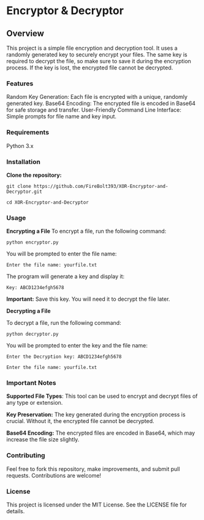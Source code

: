 # Encryptor & Decryptor
## Overview

This project is a simple file encryption and decryption tool. It uses a randomly generated key to securely encrypt your files. The same key is required to decrypt the file, so make sure to save it during the encryption process. If the key is lost, the encrypted file cannot be decrypted.

### Features

Random Key Generation: Each file is encrypted with a unique, randomly generated key.
Base64 Encoding: The encrypted file is encoded in Base64 for safe storage and transfer.
User-Friendly Command Line Interface: Simple prompts for file name and key input.

### Requirements
Python 3.x

### Installation
**Clone the repository:**

`git clone https://github.com/FireBolt393/XOR-Encryptor-and-Decryptor.git`

`cd XOR-Encryptor-and-Decryptor`

### Usage
**Encrypting a File**
To encrypt a file, run the following command:

`python encryptor.py`

You will be prompted to enter the file name:

`Enter the file name: yourfile.txt`

The program will generate a key and display it:

`Key: ABCD1234efgh5678`

**Important:** Save this key. You will need it to decrypt the file later.

**Decrypting a File**

To decrypt a file, run the following command:

`python decryptor.py`

You will be prompted to enter the key and the file name:

`Enter the Decryption key: ABCD1234efgh5678`

`Enter the file name: yourfile.txt`

### Important Notes
**Supported File Types**: This tool can be used to encrypt and decrypt files of any type or extension. 

**Key Preservation:** The key generated during the encryption process is crucial. Without it, the encrypted file cannot be decrypted.

**Base64 Encoding:** The encrypted files are encoded in Base64, which may increase the file size slightly.

### Contributing
Feel free to fork this repository, make improvements, and submit pull requests. Contributions are welcome!

### License
This project is licensed under the MIT License. See the LICENSE file for details.
